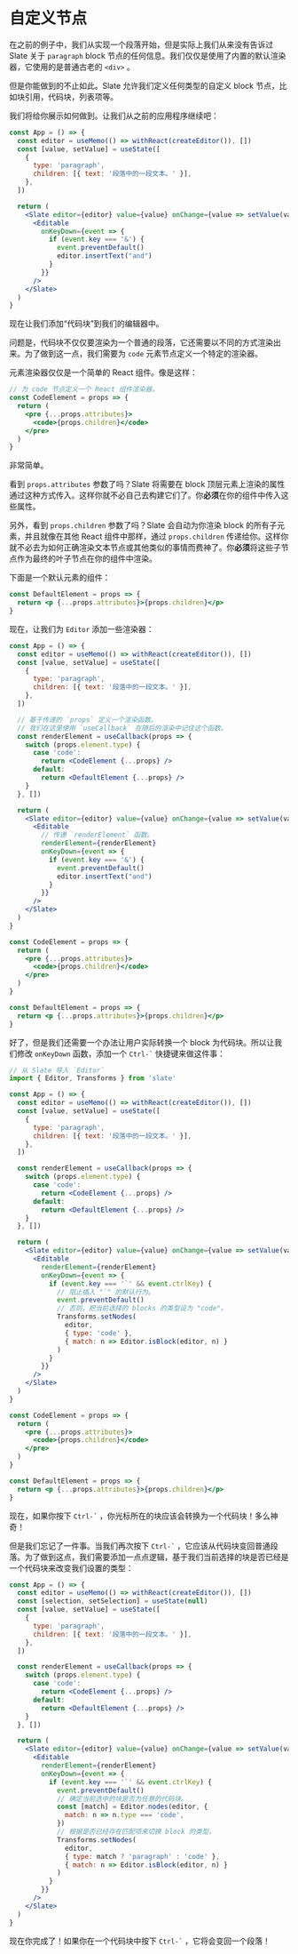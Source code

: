 # 自定义节点

在之前的例子中，我们从实现一个段落开始，但是实际上我们从来没有告诉过 Slate 关于 `paragraph` block 节点的任何信息。我们仅仅是使用了内置的默认渲染器，它使用的是普通古老的 `<div>` 。

但是你能做到的不止如此。Slate 允许我们定义任何类型的自定义 block 节点，比如块引用，代码块，列表项等。

我们将给你展示如何做到。让我们从之前的应用程序继续吧：

```jsx
const App = () => {
  const editor = useMemo(() => withReact(createEditor()), [])
  const [value, setValue] = useState([
    {
      type: 'paragraph',
      children: [{ text: '段落中的一段文本。' }],
    },
  ])

  return (
    <Slate editor={editor} value={value} onChange={value => setValue(value)}>
      <Editable
        onKeyDown={event => {
          if (event.key === '&') {
            event.preventDefault()
            editor.insertText("and")
          }
        }}
      />
    </Slate>
  )
}
```

现在让我们添加“代码块”到我们的编辑器中。

问题是，代码块不仅仅要渲染为一个普通的段落，它还需要以不同的方式渲染出来。为了做到这一点，我们需要为 `code` 元素节点定义一个特定的渲染器。

元素渲染器仅仅是一个简单的 React 组件。像是这样：

```jsx
// 为 code 节点定义一个 React 组件渲染器。
const CodeElement = props => {
  return (
    <pre {...props.attributes}>
      <code>{props.children}</code>
    </pre>
  )
}
```

非常简单。

看到 `props.attributes` 参数了吗？Slate 将需要在 block 顶层元素上渲染的属性通过这种方式传入。这样你就不必自己去构建它们了。你**必须**在你的组件中传入这些属性。

另外，看到 `props.children` 参数了吗？Slate 会自动为你渲染 block 的所有子元素，并且就像在其他 React 组件中那样，通过 `props.children` 传递给你。这样你就不必去为如何正确渲染文本节点或其他类似的事情而费神了。你**必须**将这些子节点作为最终的叶子节点在你的组件中渲染。

下面是一个默认元素的组件：

```jsx
const DefaultElement = props => {
  return <p {...props.attributes}>{props.children}</p>
}
```

现在，让我们为  `Editor` 添加一些渲染器：

```jsx
const App = () => {
  const editor = useMemo(() => withReact(createEditor()), [])
  const [value, setValue] = useState([
    {
      type: 'paragraph',
      children: [{ text: '段落中的一段文本。' }],
    },
  ])

  // 基于传递的 `props` 定义一个渲染函数。
  // 我们在这里使用 `useCallback` 在随后的渲染中记住这个函数。
  const renderElement = useCallback(props => {
    switch (props.element.type) {
      case 'code':
        return <CodeElement {...props} />
      default:
        return <DefaultElement {...props} />
    }
  }, [])

  return (
    <Slate editor={editor} value={value} onChange={value => setValue(value)}>
      <Editable
        // 传递 `renderElement` 函数。
        renderElement={renderElement}
        onKeyDown={event => {
          if (event.key === '&') {
            event.preventDefault()
            editor.insertText("and")
          }
        }}
      />
    </Slate>
  )
}

const CodeElement = props => {
  return (
    <pre {...props.attributes}>
      <code>{props.children}</code>
    </pre>
  )
}

const DefaultElement = props => {
  return <p {...props.attributes}>{props.children}</p>
}
```

好了，但是我们还需要一个办法让用户实际转换一个 block 为代码块。所以让我们修改 `onKeyDown` 函数，添加一个 `` Ctrl-` `` 快捷键来做这件事：

```jsx
// 从 Slate 导入 `Editor`
import { Editor, Transforms } from 'slate'

const App = () => {
  const editor = useMemo(() => withReact(createEditor()), [])
  const [value, setValue] = useState([
    {
      type: 'paragraph',
      children: [{ text: '段落中的一段文本。' }],
    },
  ])

  const renderElement = useCallback(props => {
    switch (props.element.type) {
      case 'code':
        return <CodeElement {...props} />
      default:
        return <DefaultElement {...props} />
    }
  }, [])

  return (
    <Slate editor={editor} value={value} onChange={value => setValue(value)}>
      <Editable
        renderElement={renderElement}
        onKeyDown={event => {
          if (event.key === '`' && event.ctrlKey) {
            // 阻止插入 "`" 的默认行为。 
            event.preventDefault()
            // 否则，把当前选择的 blocks 的类型设为 "code"。
            Transforms.setNodes(
              editor,
              { type: 'code' },
              { match: n => Editor.isBlock(editor, n) }
            )
          }
        }}
      />
    </Slate>
  )
}

const CodeElement = props => {
  return (
    <pre {...props.attributes}>
      <code>{props.children}</code>
    </pre>
  )
}

const DefaultElement = props => {
  return <p {...props.attributes}>{props.children}</p>
}
```

现在，如果你按下 `` Ctrl-` `` ，你光标所在的块应该会转换为一个代码块！多么神奇！

但是我们忘记了一件事。当我们再次按下 `` Ctrl-` `` ，它应该从代码块变回普通段落。为了做到这点，我们需要添加一点点逻辑，基于我们当前选择的块是否已经是一个代码块来改变我们设置的类型：

```jsx
const App = () => {
  const editor = useMemo(() => withReact(createEditor()), [])
  const [selection, setSelection] = useState(null)
  const [value, setValue] = useState([
    {
      type: 'paragraph',
      children: [{ text: '段落中的一段文本。' }],
    },
  ])

  const renderElement = useCallback(props => {
    switch (props.element.type) {
      case 'code':
        return <CodeElement {...props} />
      default:
        return <DefaultElement {...props} />
    }
  }, [])

  return (
    <Slate editor={editor} value={value} onChange={value => setValue(value)}>
      <Editable
        renderElement={renderElement}
        onKeyDown={event => {
          if (event.key === '`' && event.ctrlKey) {
            event.preventDefault()
            // 确定当前选中的块是否为任意的代码块。
            const [match] = Editor.nodes(editor, {
              match: n => n.type === 'code',
            })
            // 根据是否已经存在匹配项来切换 block 的类型。
            Transforms.setNodes(
              editor,
              { type: match ? 'paragraph' : 'code' },
              { match: n => Editor.isBlock(editor, n) }
            )
          }
        }}
      />
    </Slate>
  )
}
```

现在你完成了！如果你在一个代码块中按下 `` Ctrl-` `` ，它将会变回一个段落！
